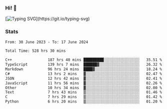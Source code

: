 ### Hi!  👋

[![Typing SVG](https://readme-typing-svg.herokuapp.com?font=Fira+Code&pause=1000&width=435&lines=Hello!+I'm+Texiwustion.)](https://git.io/typing-svg)

### Stats

<!--START_SECTION:waka-->

```txt
From: 30 June 2023 - To: 17 June 2024

Total Time: 528 hrs 30 mins

C++                187 hrs 40 mins █████████░░░░░░░░░░░░░░░░   35.51 %
TypeScript         139 hrs 7 mins  ██████▓░░░░░░░░░░░░░░░░░░   26.32 %
Markdown           96 hrs 24 mins  ████▓░░░░░░░░░░░░░░░░░░░░   18.24 %
C#                 13 hrs 2 mins   ▓░░░░░░░░░░░░░░░░░░░░░░░░   02.47 %
JSON               12 hrs 42 mins  ▓░░░░░░░░░░░░░░░░░░░░░░░░   02.41 %
JavaScript         11 hrs 56 mins  ▓░░░░░░░░░░░░░░░░░░░░░░░░   02.26 %
Other              10 hrs 34 mins  ▓░░░░░░░░░░░░░░░░░░░░░░░░   02.00 %
Text               7 hrs 43 mins   ▒░░░░░░░░░░░░░░░░░░░░░░░░   01.46 %
C                  7 hrs 29 mins   ▒░░░░░░░░░░░░░░░░░░░░░░░░   01.42 %
Python             6 hrs 20 mins   ▒░░░░░░░░░░░░░░░░░░░░░░░░   01.20 %
```

<!--END_SECTION:waka-->
